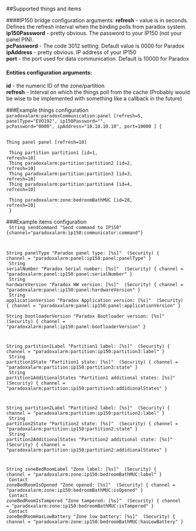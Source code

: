 ##Supported things and items

####IP150 bridge configuration arguments:
**refresh** - value is in seconds. Defines the refresh interval when the binding polls from paradox system.<br>
**ip150Password** - pretty obvious. The password to your IP150 (not your panel PIN).<br>
**pcPassword** - The code 3012 setting. Default value is 0000 for Paradox<br>
**ipAddress** - pretty obvious. IP address of your IP150<br>
**port** - the port used for data communication. Default is 10000 for Paradox<br>
#### Entities configuration arguments:
**id** - the numeric ID of the zone/partition<br>
**refresh** - Interval on which the things poll from the cache (Probably would be wise to be implemented with something like a callback in the future)<br>

###Example things configuration<br>
<code>paradoxalarm:paradoxCommunication:panel [refresh=5, panelType="EVO192", ip150Password="<YOUR IP150 PASSWORD>", pcPassword="0000", ipAddress="10.10.10.10", port=10000 ] { <br><br>
Thing panel panel [refresh=10]<br><br>
Thing partition partition1 [id=1, refresh=10] <br>
Thing paradoxalarm:partition:partition2 [id=2, refresh=10] <br>
Thing paradoxalarm:partition:partition3 [id=3, refresh=10] <br>
Thing paradoxalarm:partition:partition4 [id=4, refresh=10] <br><br>
Thing paradoxalarm:zone:bedroomBathMUC [id=20, refresh=10] <br>
}<br>
</code><br>
###Example items configuration<br>
<code>
String sendCommand "Send command to IP150" {channel="paradoxalarm:ip150:communicator:command"}

String panelType "Paradox panel type: [%s]" <lock> (Security) { channel = "paradoxalarm:panel:ip150:panel:panelType" }<br>
String serialNumber "Paradox Serial number: [%s]" <lock> (Security) { channel = "paradoxalarm:panel:ip150:panel:serialNumber" }<br>
String hardwareVersion "Paradox HW version: [%s]" <lock> (Security) { channel = "paradoxalarm:panel:ip150:panel:hardwareVersion" }<br>
String applicationVersion "Paradox Application version: [%s]" <lock> (Security) { channel = "paradoxalarm:panel:ip150:panel:applicationVersion" }<br>
String bootloaderVersion "Paradox Bootloader version: [%s]" <lock> (Security) { channel = "paradoxalarm:panel:ip150:panel:bootloaderVersion" }<br>

String partition1Label "Partition1 label: [%s]" <lock> (Security) { channel = "paradoxalarm:partition:ip150:partition3:label" }<br>
String partition1State "Partition1 state: [%s]" <lock> (Security) { channel = "paradoxalarm:partition:ip150:partition3:state" }<br>
String partition1AdditionalStates "Partition1 additional states: [%s]" <lock> (Security) { channel = "paradoxalarm:partition:ip150:partition3:addidionalStates" }<br>

String partition2Label "Partition2 label: [%s]" <lock> (Security) { channel = "paradoxalarm:partition:ip150:partition2:label" }<br>
String partition2State "Partition2 state: [%s]" <lock> (Security) { channel = "paradoxalarm:partition:ip150:partition2:state" }<br>
String partition2AdditionalStates "Partition2 additional state: [%s]" <lock> (Security) { channel = "paradoxalarm:partition:ip150:partition2:addidionalStates" }<br>

String zoneBedRoomLabel "Zone label: [%s]" <lock> (Security) { channel = "paradoxalarm:zone:ip150:bedroomBathMUC:label" }<br>
Contact zoneBedRoomIsOpened "Zone opened: [%s]" <lock> (Security) { channel = "paradoxalarm:zone:ip150:bedroomBathMUC:isOpened" }<br>
Contact zoneBedRoomIsTampered "Zone tampered: [%s]" <lock> (Security) { channel = "paradoxalarm:zone:ip150:bedroomBathMUC:isTampered" }<br>
Contact zoneBedRoomHasLowBattery "Zone low battery: [%s]" <lock> (Security) { channel = "paradoxalarm:zone:ip150:bedroomBathMUC:hasLowBattery" }<br>
<br>